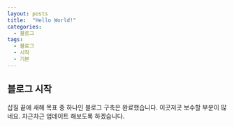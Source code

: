 ```yaml
---
layout: posts
title:  "Hello World!"
categories:
  - 블로그
tags:
  - 블로그
  - 시작
  - 기본
---
```


## 블로그 시작
삽질 끝에 새해 목표 중 하나인 블로그 구축은 완료했습니다. 
이곳저곳 보수할 부분이 많네요. 차근차근 업데이트 해보도록 하겠습니다.





